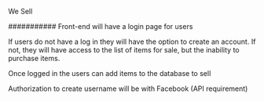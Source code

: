 We Sell

###########
Front-end will have a login page for users

If users do not have a log in they will have the option to create an account. If not, they will have access to the list of items for sale, but the inability to purchase items.

Once logged in the users can add items to the database to sell

Authorization to create username will be with Facebook (API requirement)